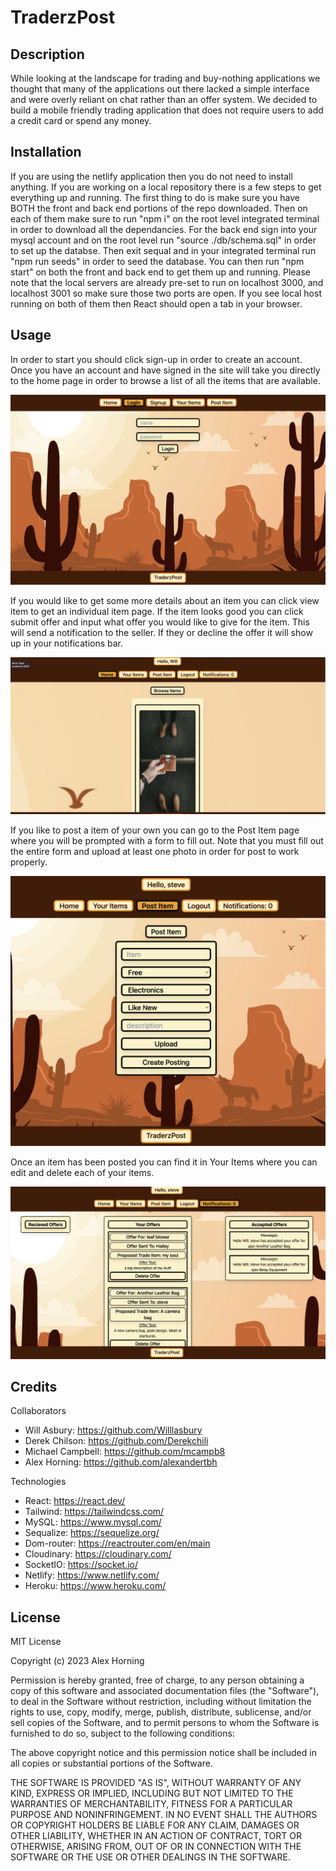 # TraderzPost

## Description

While looking at the landscape for trading and buy-nothing applications we thought that many of the applications out there lacked a simple interface and were overly reliant on chat rather than an offer system. We decided to build a mobile friendly trading application that does not require users to add a credit card or spend any money.

## Installation

If you are using the netlify application then you do not need to install anything. If you are working on a local repository there is a few steps to get everything up and running. The first thing to do is make sure you have BOTH the front and back end portions of the repo downloaded. Then on each of them make sure to run "npm i" on the root level integrated terminal in order to download all the dependancies. For the back end sign into your mysql account and on the root level run "source ./db/schema.sql" in order to set up the databse. Then exit sequal and in your integrated terminal run "npm run seeds" in order to seed the database. You can then run "npm start" on both the front and back end to get them up and running. Please note that the local servers are already pre-set to run on localhost 3000, and localhost 3001 so make sure those two ports are open. If you see local host running on both of them then React should open a tab in your browser.

## Usage

In order to start you should click sign-up in order to create an account. Once you have an account and have signed in the site will take you directly to the home page in order to browse a list of all the items that are available.

![Log In Page with username and password](./assets/Screenshot%202023-06-12%20at%2011.11.48%20AM.png)

If you would like to get some more details about an item you can click view item to get an individual item page. If the item looks good you can click submit offer and input what offer you would like to give for the item. This will send a notification to the seller. If they or decline the offer it will show up in your notifications bar.

![Home page with items showing](./assets/Screenshot%202023-06-12%20at%2011.11.32%20AM.png)

If you like to post a item of your own you can go to the Post Item page where you will be prompted with a form to fill out. Note that you must fill out the entire form and upload at least one photo in order for post to work properly.

![Post an item page with the fill out form for an item](./assets/Screenshot%202023-06-12%20at%2011.12.00%20AM.png)

Once an item has been posted you can find it in Your Items where you can edit and delete each of your items.

![Notifications page that shows your recieved offers, sent offers, and accepted offers](./assets/Screenshot%202023-06-12%20at%2011.12.08%20AM.png)

## Credits

Collaborators

- Will Asbury: https://github.com/Willlasbury
- Derek Chilson: https://github.com/Derekchili
- Michael Campbell: https://github.com/mcampb8
- Alex Horning: https://github.com/alexandertbh

Technologies

- React: https://react.dev/
- Tailwind: https://tailwindcss.com/
- MySQL: https://www.mysql.com/
- Sequalize: https://sequelize.org/
- Dom-router: https://reactrouter.com/en/main
- Cloudinary: https://cloudinary.com/
- SocketIO: https://socket.io/
- Netlify: https://www.netlify.com/
- Heroku: https://www.heroku.com/

## License

MIT License

Copyright (c) 2023 Alex Horning

Permission is hereby granted, free of charge, to any person obtaining a copy of this software and associated documentation files (the "Software"), to deal in the Software without restriction, including without limitation the rights to use, copy, modify, merge, publish, distribute, sublicense, and/or sell copies of the Software, and to permit persons to whom the Software is furnished to do so, subject to the following conditions:

The above copyright notice and this permission notice shall be included in all copies or substantial portions of the Software.

THE SOFTWARE IS PROVIDED "AS IS", WITHOUT WARRANTY OF ANY KIND, EXPRESS OR IMPLIED, INCLUDING BUT NOT LIMITED TO THE WARRANTIES OF MERCHANTABILITY, FITNESS FOR A PARTICULAR PURPOSE AND NONINFRINGEMENT. IN NO EVENT SHALL THE AUTHORS OR COPYRIGHT HOLDERS BE LIABLE FOR ANY CLAIM, DAMAGES OR OTHER LIABILITY, WHETHER IN AN ACTION OF CONTRACT, TORT OR OTHERWISE, ARISING FROM, OUT OF OR IN CONNECTION WITH THE SOFTWARE OR THE USE OR OTHER DEALINGS IN THE SOFTWARE.
